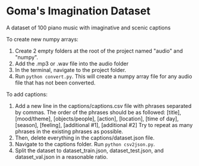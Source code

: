 # Goma's Imagination Dataset

A dataset of 100 piano music with imaginative and scenic captions

To create new numpy arrays:

1. Create 2 empty folders at the root of the project named "audio" and "numpy".
2. Add the .mp3 or .wav file into the audio folder
3. In the terminal, navigate to the project folder.
4. Run `python convert.py`. This will create a numpy array file for any audio file that has not been converted.

To add captions:

1. Add a new line in the captions/captions.csv file with phrases separated by commas.
   The order of the phrases should be as followed:
   [title], [mood/theme], [objects/people], [action], [location], [time of day], [season], [feeling], [additional #1], [additional #2]
   Try to repeat as many phrases in the existing phrases as possible.
2. Then, delete everything in the captions/dataset.json file.
3. Navigate to the captions folder. Run `python csv2json.py`.
4. Split the dataset to dataset_train.json, dataset_test.json, and dataset_val.json in a reasonable ratio.
